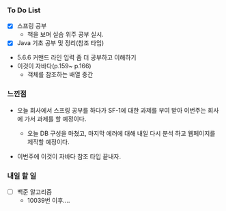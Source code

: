 ### To Do List

- [x] 스프링 공부
  - 책을 보며 실습 위주 공부 실시.
- [x]   Java 기초 공부 및 정리(참조 타입)
  - 5.6.6 커맨드 라인 입력 좀 더 공부하고 이해하기
  - 이것이 자바다(p.159~ p.166)
    - 객체를 참조하는 배열 중간




### 느낀점

- 오늘 회사에서 스프링 공부를 하다가 SF-1에 대한 과제를 부여 받아 이번주는 회사에 가서 과제를 할 예정이다.

  - 오늘 DB 구성을 마쳤고, 마지막 에러에 대해 내일 다시 분석 하고 웹페이지를 제작할 예정이다.

- 이번주에 이것이 자바다 참조 타입 끝내자.

  

### 내일 할 일

- [ ] 백준 알고리즘
  - 10039번 이후....